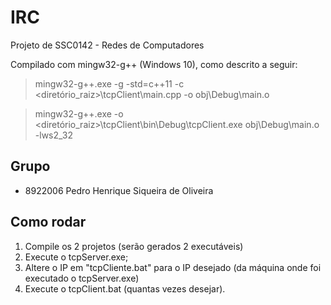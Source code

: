 # IRC
Projeto de SSC0142 - Redes de Computadores

Compilado com mingw32-g++ (Windows 10), como descrito a seguir:
> mingw32-g++.exe -g -std=c++11 -c <diretório_raiz>\tcpClient\main.cpp -o obj\Debug\main.o

> mingw32-g++.exe -o <diretório_raiz>\tcpClient\bin\Debug\tcpClient.exe obj\Debug\main.o -lws2_32

## Grupo
* 8922006 Pedro Henrique Siqueira de Oliveira

## Como rodar
1. Compile os 2 projetos (serão gerados 2 executáveis)
2. Execute o tcpServer.exe;
3. Altere o IP em "tcpCliente.bat" para o IP desejado (da máquina onde foi executado o tcpServer.exe)
4. Execute o tcpClient.bat (quantas vezes desejar).